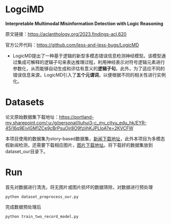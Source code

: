 # LogciMD
**Interpretable Multimodal Misinformation Detection with Logic Reasoning**

原文链接：https://aclanthology.org/2023.findings-acl.620

官方公开代码：https://github.com/less-and-less-bugs/LogicMD

* LogicMD提出了一种基于逻辑的新型多模态错误信息检测神经模型。该模型通过集成可解释的逻辑子句来表达推理过程，利用神经表示对符号逻辑元素进行参数化，从而能够自动生成和评估有意义的**逻辑子句**。此外，为了适应不同的错误信息来源，LogicMD引入了**五个元谓词**，以便根据不同的相关性进行实例化。

# Datasets

论文原始数据集下载地址：https://portland-my.sharepoint.com/:u:/g/personal/liuhui3-c_my_cityu_edu_hk/EYR-45i16q9EivlGM1ZCe9cBrPsuOjr8O9fziihKJPLIoA?e=2KVCFW

本项目使用的数据集为story-based数据集，[新闻下载地址](https://drive.google.com/drive/folders/1rLrh5x5UlYskfbhhVyz523MKgmCDyuX2)，此外本项目为多模态假新闻检测，还需要下载相应图片，[图片下载地址](https://drive.google.com/drive/folders/11okt9IRDxXgfTr7Ae1wxl9CHZC1PphhC)。将下载好的数据集放到dataset_our目录下。

# Run

首先对数据进行清洗，将无图片或图片损坏的数据筛除，对数据进行预处理

```
python dataset_preprocess_our.py
```

完成数据预处理后

```
python train_two_record_model.py
```

